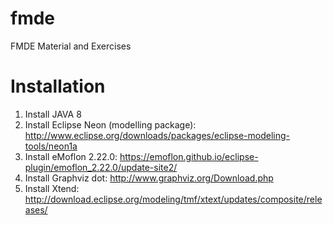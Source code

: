 # fmde
FMDE Material and Exercises

# Installation

1. Install JAVA 8
2. Install Eclipse Neon (modelling package):  http://www.eclipse.org/downloads/packages/eclipse-modeling-tools/neon1a
3. Install eMoflon 2.22.0: https://emoflon.github.io/eclipse-plugin/emoflon_2.22.0/update-site2/
4. Install Graphviz dot:  http://www.graphviz.org/Download.php
5. Install Xtend: http://download.eclipse.org/modeling/tmf/xtext/updates/composite/releases/
